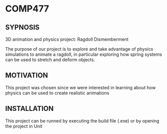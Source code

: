 # COMP477

## SYPNOSIS ##
3D animation and physics project: Ragdoll Dismemberment

The purpose of our project is to explore and take advantage of physics simulations to animate a ragdoll, in particular exploring how spring systems can be used to stretch and deform objects.

## MOTIVATION ##

This project was chosen since we were interested in learning about how physics can be used to create realistic animations

## INSTALLATION

This project can be runned by executing the build file (.exe) or by opening the project in Unit
